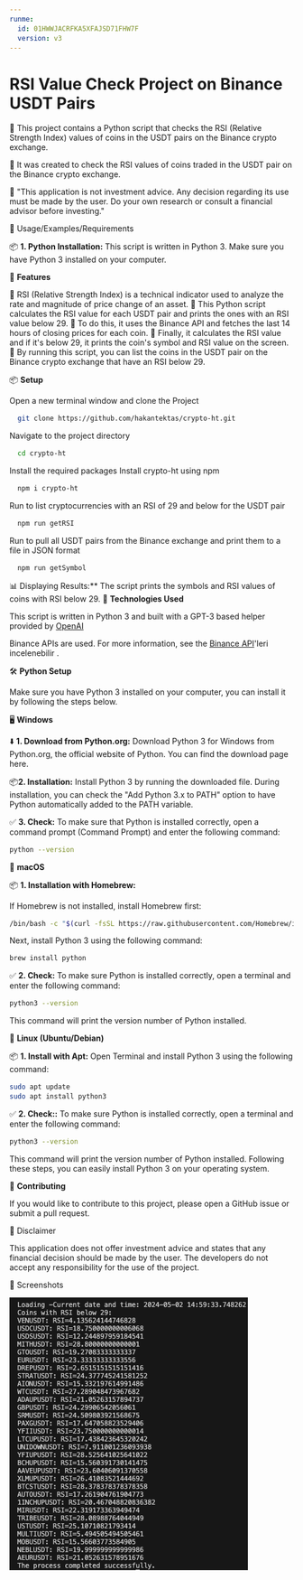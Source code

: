 ```yaml
---
runme:
  id: 01HWWJACRFKA5XFAJSD71FHW7F
  version: v3
---
```


# RSI Value Check Project on Binance USDT Pairs

📌 This project contains a Python script that checks the RSI (Relative Strength Index) values of coins in the USDT pairs on the Binance crypto exchange.

📌 It was created to check the RSI values of coins traded in the USDT pair on the Binance crypto exchange.

🛑 "This application is not investment advice. Any decision regarding its use must be made by the user. Do your own research or consult a financial advisor before investing."

📖 Usage/Examples/Requirements

📦 **1. Python Installation:** This script is written in Python 3. Make sure you have Python 3 installed on your computer.

🚀 **Features**

📌 RSI (Relative Strength Index) is a technical indicator used to analyze the rate and magnitude of price change of an asset.
📌 This Python script calculates the RSI value for each USDT pair and prints the ones with an RSI value below 29.
📌 To do this, it uses the Binance API and fetches the last 14 hours of closing prices for each coin.
📌 Finally, it calculates the RSI value and if it's below 29, it prints the coin's symbol and RSI value on the screen.
📌 By running this script, you can list the coins in the USDT pair on the Binance crypto exchange that have an RSI below 29.

📦 **Setup**

Open a new terminal window and clone the Project

```bash {"id":"01HWTY2MR21TNQYS436JHZMKWG"}
  git clone https://github.com/hakantektas/crypto-ht.git
```

Navigate to the project directory

```bash {"id":"01HWTY2MR21TNQYS436K5X2CEA"}
  cd crypto-ht
```

Install the required packages
Install crypto-ht using npm

```bash {"id":"01HWTY2MR21TNQYS436NZV41TM"}
  npm i crypto-ht
```

Run to list cryptocurrencies with an RSI of 29 and below for the USDT pair

```bash {"id":"01HWTY2MR21TNQYS436RK8VA5D"}
  npm run getRSI
```

Run to pull all USDT pairs from the Binance exchange and print them to a file in JSON format

```bash {"id":"01HWTY2MR21TNQYS436TH57CVF"}
  npm run getSymbol
```

📊 Displaying Results:** The script prints the symbols and RSI values of coins with RSI below 29.
🚀 **Technologies Used**

This script is written in Python 3 and built with a GPT-3 based helper provided by  [OpenAI](https://openai.com/)

Binance APIs are used. For more information, see the [Binance API](https://binance-docs.github.io/apidocs/spot/en/#introduction)'leri incelenebilir .

🛠️ **Python Setup**

Make sure you have Python 3 installed on your computer, you can install it by following the steps below.

🖥️ **Windows**

⬇️ **1. Download from Python.org:**
Download Python 3 for Windows from Python.org, the official website of Python. You can find the download page here.

📦**2. Installation:**
Install Python 3 by running the downloaded file. During installation, you can check the "Add Python 3.x to PATH" option to have Python automatically added to the PATH variable.

✅ **3. Check:**
To make sure that Python is installed correctly, open a command prompt (Command Prompt) and enter the following command:

```sh {"id":"01HWTY2MR21TNQYS436XB43MQ2"}
python --version
```

🍎 **macOS**

📦 **1. Installation with Homebrew:**

If Homebrew is not installed, install Homebrew first:

```sh {"id":"01HWTY2MR21TNQYS436Z1C1JRV"}
/bin/bash -c "$(curl -fsSL https://raw.githubusercontent.com/Homebrew/install/HEAD/install.sh)"
```

Next, install Python 3 using the following command:

```sh {"id":"01HWTY2MR21TNQYS43702VRD9D"}
brew install python
```

✅ **2. Check:**
To make sure Python is installed correctly, open a terminal and enter the following command:

```sh {"id":"01HWTY2MR21TNQYS43715B9DCT"}
python3 --version
```

This command will print the version number of Python installed.

🐧 **Linux (Ubuntu/Debian)**

📦 **1. Install with Apt:**
Open Terminal and install Python 3 using the following command:

```sh {"id":"01HWTY2MR3HTAG84CC1KACCH4M"}
sudo apt update
sudo apt install python3
```

✅ **2. Check::**
To make sure Python is installed correctly, open a terminal and enter the following command:

```sh {"id":"01HWTY2MR3HTAG84CC1PHPXGBQ"}
python3 --version
```

This command will print the version number of Python installed.
Following these steps, you can easily install Python 3 on your operating system.

🤝 **Contributing**

If you would like to contribute to this project, please open a GitHub issue or submit a pull request.

🛑  Disclaimer

This application does not offer investment advice and states that any financial decision should be made by the user. The developers do not accept any responsibility for the use of the project.

📸 Screenshots

![Application Screenshot](././consoleApp.png)
